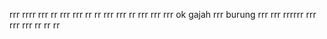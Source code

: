 rrr
rrrr
rrr
rr
rrr
rrr
rr
rr
rrr
rrr
rr
rrr
rrr
rrr
ok
gajah
rrr
burung
rrr
rrr
rrrrrr
rrr
rrr
rrr
rr
rr
rr

